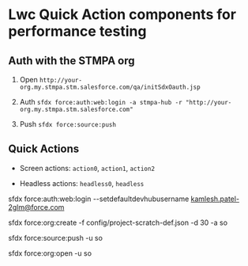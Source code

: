 # Lwc Quick Action components for performance testing

## Auth with the STMPA org

1. Open `http://your-org.my.stmpa.stm.salesforce.com/qa/initSdxOauth.jsp`

2. Auth `sfdx force:auth:web:login -a stmpa-hub -r "http://your-org.my.stmpa.stm.salesforce.com"`

3. Push `sfdx force:source:push`

## Quick Actions

- Screen actions: `action0`, `action1`, `action2`

- Headless actions: `headless0`, `headless`


sfdx force:auth:web:login --setdefaultdevhubusername 
kamlesh.patel-2glm@force.com

sfdx force:org:create -f config/project-scratch-def.json -d 30 -a so

sfdx force:source:push -u so

sfdx force:org:open  -u so

